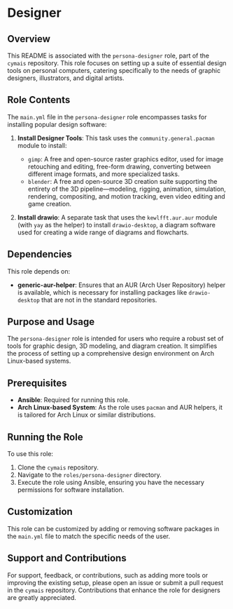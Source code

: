 # Designer

## Overview
This README is associated with the `persona-designer` role, part of the `cymais` repository. This role focuses on setting up a suite of essential design tools on personal computers, catering specifically to the needs of graphic designers, illustrators, and digital artists.

## Role Contents
The `main.yml` file in the `persona-designer` role encompasses tasks for installing popular design software:

1. **Install Designer Tools**: This task uses the `community.general.pacman` module to install:
   - `gimp`: A free and open-source raster graphics editor, used for image retouching and editing, free-form drawing, converting between different image formats, and more specialized tasks.
   - `blender`: A free and open-source 3D creation suite supporting the entirety of the 3D pipeline—modeling, rigging, animation, simulation, rendering, compositing, and motion tracking, even video editing and game creation.

2. **Install drawio**: A separate task that uses the `kewlfft.aur.aur` module (with `yay` as the helper) to install `drawio-desktop`, a diagram software used for creating a wide range of diagrams and flowcharts.

## Dependencies
This role depends on:
- **generic-aur-helper**: Ensures that an AUR (Arch User Repository) helper is available, which is necessary for installing packages like `drawio-desktop` that are not in the standard repositories.

## Purpose and Usage
The `persona-designer` role is intended for users who require a robust set of tools for graphic design, 3D modeling, and diagram creation. It simplifies the process of setting up a comprehensive design environment on Arch Linux-based systems.

## Prerequisites
- **Ansible**: Required for running this role.
- **Arch Linux-based System**: As the role uses `pacman` and AUR helpers, it is tailored for Arch Linux or similar distributions.

## Running the Role
To use this role:
1. Clone the `cymais` repository.
2. Navigate to the `roles/persona-designer` directory.
3. Execute the role using Ansible, ensuring you have the necessary permissions for software installation.

## Customization
This role can be customized by adding or removing software packages in the `main.yml` file to match the specific needs of the user.

## Support and Contributions
For support, feedback, or contributions, such as adding more tools or improving the existing setup, please open an issue or submit a pull request in the `cymais` repository. Contributions that enhance the role for designers are greatly appreciated.